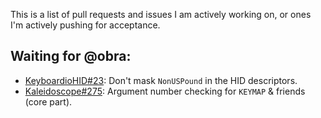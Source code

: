 This is a list of pull requests and issues I am actively working on, or ones I'm
actively pushing for acceptance.

## Waiting for @obra:

- [KeyboardioHID#23][keyboardiohid/23]: Don't mask `NonUSPound` in the HID
  descriptors.
- [Kaleidoscope#275][kaleidoscope/275]: Argument number checking for `KEYMAP` &
  friends (core part).

 [kaleidoscope/275]: https://github.com/keyboardio/Kaleidoscope/pull/275
 [keyboardiohid/23]: https://github.com/keyboardio/KeyboardioHID/pull/23
